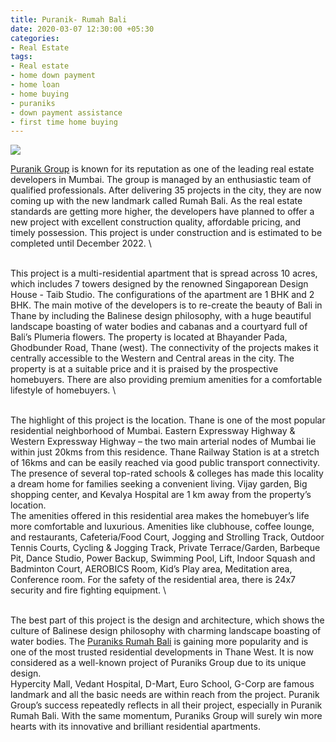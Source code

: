 ```yaml
---
title: Puranik- Rumah Bali
date: 2020-03-07 12:30:00 +05:30
categories:
- Real Estate
tags:
- Real estate
- home down payment
- home loan
- home buying
- puraniks
- down payment assistance
- first time home buying
---
```


**[![](https://lh4.googleusercontent.com/9ByZDnrM3kEQl4jIJ4adh0RaAuvTnWZupGLQMDOkNvCofnkQFrJaiT6fIeLVbttHvwaUR-8yfPXJtpGduD2hhNALt3uDmiwwimTByiCSzqSVM7f6he1RegClWQtg2iY0AiFIhsCU)](https://homecapital.in/project/36/puraniks---rumah-bali)**

[Puranik Group](https://homecapital.in/offering/developers/puraniks-builders) is known for its reputation as one of the leading real estate developers in Mumbai. The group is managed by an enthusiastic team of qualified professionals. After delivering 35 projects in the city, they are now coming up with the new landmark called Rumah Bali. As the real estate standards are getting more higher, the developers have planned to offer a new project with excellent construction quality, affordable pricing, and timely possession. This project is under construction and is estimated to be completed until December 2022.
\

\
This project is a multi-residential apartment that is spread across 10 acres, which includes 7 towers designed by the renowned Singaporean Design House - Taib Studio. The configurations of the apartment are 1 BHK and 2 BHK. The main motive of the developers is to re-create the beauty of Bali in Thane by including the Balinese design philosophy, with a huge beautiful landscape boasting of water bodies and cabanas and a courtyard full of Bali’s Plumeria flowers. The property is located at Bhayander Pada, Ghodbunder Road, Thane (west). The connectivity of the projects makes it centrally accessible to the Western and Central areas in the city. The property is at a suitable price and it is praised by the prospective homebuyers. There are also providing premium amenities for a comfortable lifestyle of homebuyers.
\

\
The highlight of this project is the location. Thane is one of the most popular residential neighborhood of Mumbai. Eastern Expressway Highway & Western Expressway Highway – the two main arterial nodes of Mumbai lie within just 20kms from this residence. Thane Railway Station is at a stretch of 16kms and can be easily reached via good public transport connectivity. The presence of several top-rated schools & colleges has made this locality a dream home for families seeking a convenient living. Vijay garden, Big shopping center, and Kevalya Hospital are 1 km away from the property’s location.
\
The amenities offered in this residential area makes the homebuyer’s life more comfortable and luxurious. Amenities like clubhouse, coffee lounge, and restaurants, Cafeteria/Food Court, Jogging and Strolling Track, Outdoor Tennis Courts, Cycling & Jogging Track, Private Terrace/Garden, Barbeque Pit, Dance Studio, Power Backup, Swimming Pool, Lift, Indoor Squash and Badminton Court, AEROBICS Room, Kid’s Play area, Meditation area, Conference room. For the safety of the residential area, there is 24x7 security and fire fighting equipment.
\

\
The best part of this project is the design and architecture, which shows the culture of Balinese design philosophy with charming landscape boasting of water bodies. The [Puraniks Rumah Bali](https://HomeCapital.in/property/19/Puraniks---Rumah-Bali-1-BHK) is gaining more popularity and is one of the most trusted residential developments in Thane West. It is now considered as a well-known project of Puraniks Group due to its unique design. 
\
Hypercity Mall, Vedant Hospital, D-Mart, Euro School, G-Corp are famous landmark and all the basic needs are within reach from the project. Puranik Group’s success repeatedly reflects in all their project, especially in Puranik Rumah Bali. With the same momentum, Puraniks Group will surely win more hearts with its innovative and brilliant residential apartments.
